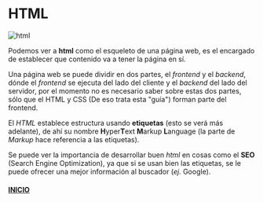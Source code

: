 
# HTML
![html](http://www.innovafire.com/sites/default/files/blog/html.jpg)

Podemos ver a **html** como el esqueleto de una página web, es el encargado de establecer que contenido va a tener la página en sí. 

Una página web se puede dividir en dos partes, el *frontend* y el *backend*, dónde el *frontend* se ejecuta del lado del cliente y el *backend* del lado del servidor, por el momento no es necesario saber sobre estas dos partes, sólo que el HTML y CSS (De eso trata esta "guía") forman parte del frontend.

El *HTML* establece estructura usando **etiquetas** (esto se verá más adelante), de ahí su nombre **H**yper**T**ext **M**arkup **L**anguage (la parte de *Markup* hace referencia a las etiquetas).

Se puede ver la importancia de desarrollar buen *html* en cosas como el **SEO** (Search Engine Optimization), ya que si se usan bien las etiquetas, se le puede ofrecer una mejor información al buscador (*ej.* Google).

#### [INICIO](../README.md)
